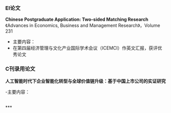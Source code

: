 ### EI论文
**Chinese Postgraduate Application: Two-sided Matching Research**
《Advances in Economics, Business and Management Research》，Volume 231
- 主要内容：
- 在第四届经济管理与文化产业国际学术会议（ICEMCI）作英文汇报，获评优秀论文

### C刊录用论文
**人工智能时代下企业智能化转型与全球价值链升级：基于中国上市公司的实证研究**

-主要内容：

<br>
***

